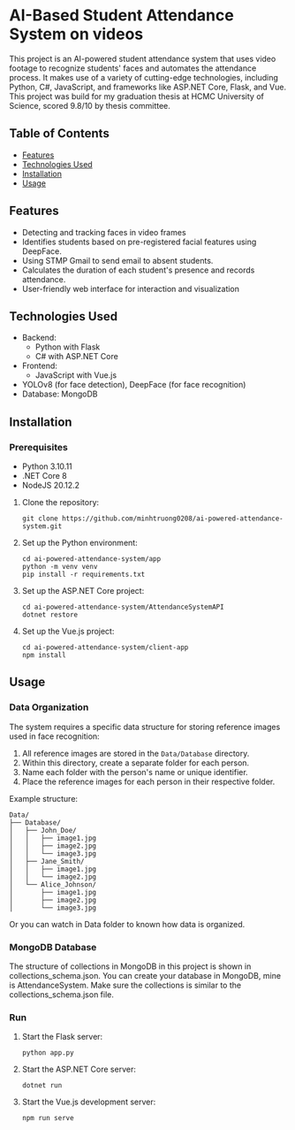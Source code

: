 # AI-Based Student Attendance System on videos

This project is an AI-powered student attendance system that uses video footage to recognize students' faces and automates the attendance process. It makes use of a variety of cutting-edge technologies, including Python, C#, JavaScript, and frameworks like ASP.NET Core, Flask, and Vue. This project was build for my graduation thesis at HCMC University of Science, scored 9.8/10 by thesis committee.

## Table of Contents
- [Features](#features)
- [Technologies Used](#technologies-used)
- [Installation](#installation)
- [Usage](#usage)

## Features
- Detecting and tracking faces in video frames
- Identifies students based on pre-registered facial features using DeepFace.
- Using STMP Gmail to send email to absent students.
- Calculates the duration of each student's presence and records attendance.
- User-friendly web interface for interaction and visualization

## Technologies Used
- Backend:
  - Python with Flask
  - C# with ASP.NET Core
- Frontend:
  - JavaScript with Vue.js
- YOLOv8 (for face detection), DeepFace (for face recognition)
- Database: MongoDB

## Installation
### Prerequisites
- Python 3.10.11
- .NET Core 8
- NodeJS 20.12.2

1. Clone the repository:
   ```
   git clone https://github.com/minhtruong0208/ai-powered-attendance-system.git
   ```
2. Set up the Python environment:
   ```
   cd ai-powered-attendance-system/app
   python -m venv venv
   pip install -r requirements.txt
   ```
3. Set up the ASP.NET Core project:
   ```
   cd ai-powered-attendance-system/AttendanceSystemAPI
   dotnet restore
   ```
4. Set up the Vue.js project:
   ```
   cd ai-powered-attendance-system/client-app
   npm install
   ```
## Usage
### Data Organization
The system requires a specific data structure for storing reference images used in face recognition:

1. All reference images are stored in the `Data/Database` directory.
2. Within this directory, create a separate folder for each person.
3. Name each folder with the person's name or unique identifier.
4. Place the reference images for each person in their respective folder.

Example structure:
```
Data/
├── Database/
│   ├── John_Doe/
│   │   ├── image1.jpg
│   │   ├── image2.jpg
│   │   └── image3.jpg
│   ├── Jane_Smith/
│   │   ├── image1.jpg
│   │   └── image2.jpg
│   └── Alice_Johnson/
│       ├── image1.jpg
│       ├── image2.jpg
│       └── image3.jpg
```
Or you can watch in Data folder to known how data is organized.
### MongoDB Database
The structure of collections in MongoDB in this project is shown in collections_schema.json. You can create your database in MongoDB, mine is AttendanceSystem. Make sure the collections is similar to the collections_schema.json file.

### Run
1. Start the Flask server:
   ```
   python app.py
   ```

2. Start the ASP.NET Core server:
   ```
   dotnet run
   ```

3. Start the Vue.js development server:
   ```
   npm run serve
   ```
